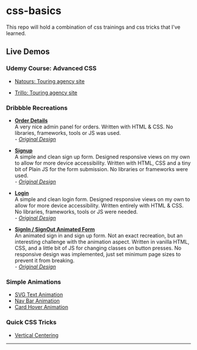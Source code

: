 # css-basics
This repo will hold a combination of css trainings and css tricks that I've learned.

## Live Demos
### __Udemy Course: Advanced CSS__
- [Natours: Touring agency site](https://nilsonmolina.github.io/css-basics/advanced-css/01-natours/index.html)

- [Trillo: Touring agency site](https://nilsonmolina.github.io/css-basics/advanced-css/02-trillo/index.html)

### __Dribbble Recreations__
- **[Order Details](https://nilsonmolina.github.io/css-basics/dribbble-remakes/01-orders/index.html)**  
    A very nice admin panel for orders. Written with HTML & CSS.  No libraries, frameworks, tools or JS was used.  
    *- [Original Design](https://dribbble.com/shots/3316866-Order-Details)*

- **[Signup](https://nilsonmolina.github.io/css-basics/dribbble-remakes/02-signup/index.html)**  
    A simple and clean sign up form. Designed responsive views on my own to allow for more device accessibility. Written with HTML, CSS and a tiny bit of Plain JS for the form submission.  No libraries or frameworks were used.  
    *- [Original Design](https://dribbble.com/shots/5311799-Pigeon-Create-an-Account)*

- **[Login](https://nilsonmolina.github.io/css-basics/dribbble-remakes/03-login/index.html)**  
    A simple and clean login form. Designed responsive views on my own to allow for more device accessibility. Written entirely with HTML & CSS.  No libraries, frameworks, tools or JS were needed.  
    *- [Original Design](https://dribbble.com/shots/2279953-Login)*

- **[SignIn / SignOut Animated Form](https://nilsonmolina.github.io/css-basics/dribbble-remakes/04-login-signup/index.html)**  
    An animated sign in and sign up form. Not an exact recreation, but an interesting challenge with the animation aspect. Written in vanilla HTML, CSS, and a little bit of JS for changing classes on button presses. No responsive design was implemented, just set minimum page sizes to prevent it from breaking.   
    *- [Original Design](https://dribbble.com/shots/5311359-Diprella-Login)*

### __Simple Animations__
* [SVG Text Animation](https://nilsonmolina.github.io/css-basics/css-tricks/svg-text-animation/index.html)
* [Nav Bar Animation](https://nilsonmolina.github.io/css-basics/css-tricks/navbar-animation/index.html)
* [Card Hover Animation](https://nilsonmolina.github.io/css-basics/css-tricks/card-hover-animation/index.html)
### __Quick CSS Tricks__
* [Vertical Centering](https://nilsonmolina.github.io/css-basics/css-tricks/vertical-center/index.html)

--- 